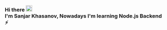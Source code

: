### Hi  there   <img src="https://media.giphy.com/media/hvRJCLFzcasrR4ia7z/giphy.gif" width="20px">  <br>I'm Sanjar Khasanov, Nowadays I'm learning Node.js Backend ⚡

<!--
**SanjarKhasanov/SanjarKhasanov** is a ✨ _special_ ✨ repository because its `README.md` (this file) appears on your GitHub profile.

Here are some ideas to get you started:

- 🔭 I’m currently working on ...
- 🌱 I’m currently learning ...
- 👯 I’m looking to collaborate on ...
- 🤔 I’m looking for help with ...
- 💬 Ask me about ...
- 📫 How to reach me: ...
- 😄 Pronouns: ...
- ⚡ Fun fact: ...
-->
